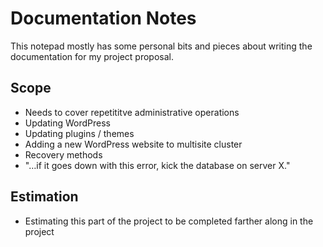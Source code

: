 Documentation Notes
===================

This notepad mostly has some personal bits and pieces about writing the documentation for my project proposal.


## Scope

* Needs to cover repetititve administrative operations
 * Updating WordPress
 * Updating plugins / themes
* Adding a new WordPress website to multisite cluster
* Recovery methods
 * "…if it goes down with this error, kick the database on server X."


## Estimation

* Estimating this part of the project to be completed farther along in the project